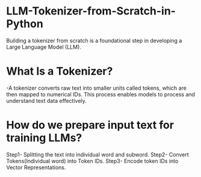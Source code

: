 # LLM-Tokenizer-from-Scratch-in-Python
Building a tokenizer from scratch is a foundational step in developing a Large Language Model (LLM).
# What Is a Tokenizer?
-A tokenizer converts raw text into smaller units called tokens, which are then mapped to numerical IDs. This process enables models to process and understand text data effectively.
# How do we prepare input text for training LLMs?
Step1- Splitting the text into individual word and subword.
Step2- Convert Tokens(Individual word) into Token IDs.
Step3- Encode token IDs into Vector Representations.
